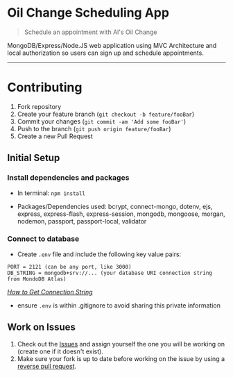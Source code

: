 # Oil Change Scheduling App 
> Schedule an appointment with Al's Oil Change

MongoDB/Express/Node.JS web application using MVC Architecture and local authorization so users can sign up and schedule appointments.

---

# Contributing

1. Fork repository
2. Create your feature branch (`git checkout -b feature/fooBar`)
3. Commit your changes (`git commit -am 'Add some fooBar'`)
4. Push to the branch (`git push origin feature/fooBar`)
5. Create a new Pull Request

## Initial Setup
### Install dependencies and packages

- In terminal: `npm install` 

- Packages/Dependencies used: bcrypt, connect-mongo, dotenv, ejs, express, express-flash, express-session, mongodb, mongoose, morgan, nodemon, passport, passport-local, validator

### Connect to database
- Create `.env` file and include the following key value pairs:
```
PORT = 2121 (can be any port, like 3000) 
DB_STRING = mongodb+srv://... (your database URI connection string from MondoDB Atlas)
```
_[How to Get Connection String](https://www.mongodb.com/docs/guides/atlas/connection-string/)_
- ensure `.env` is within .gitignore to avoid sharing this private information

## Work on Issues
1. Check out the [Issues](https://github.com/TierraZabulon/oil-change-crud/issues) and assign yourself the one you will be working on (create one if it doesn't exist).
2. Make sure your fork is up to date before working on the issue by using a [reverse pull request](https://www.earthdatascience.org/courses/intro-to-earth-data-science/git-github/github-collaboration/update-github-repositories-with-changes-by-others/#:~:text=any%20given%20time.-,Sync%20Your%20Forked%20GitHub%20Repo%20Using%20A%20Reverse%20Pull%20Request,to%20update%20your%20local%20clone).
